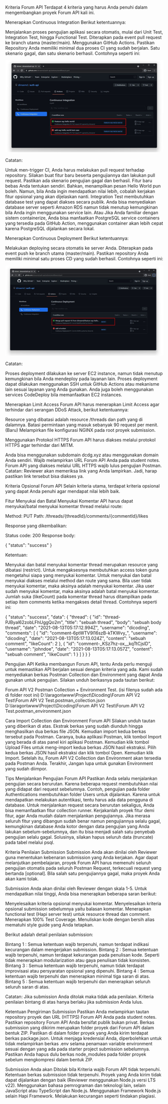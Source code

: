 Kriteria Forum API
Terdapat 4 kriteria yang harus Anda penuhi dalam mengembangkan proyek Forum API kali ini.

Menerapkan Continuous Integration
Berikut ketentuannya:

Menjalankan proses pengujian aplikasi secara otomatis, mulai dari Unit Test, Integration Test, hingga Functional Test.
Diterapkan pada event pull request ke branch utama (master/main).
Menggunakan GitHub Actions.
Pastikan Repository Anda memiliki minimal dua proses CI yang sudah berjalan. Satu skenario gagal, dan satu skenario berhasil. Contohnya seperti ini:

![alt text](image.png)

Catatan:

Untuk men-trigger CI, Anda harus melakukan pull request terhadap repository.
Silakan buat fitur baru beserta pengujiannya dan lakukan pull request.
Pastikan ada skenario pengujian gagal dan berhasil.
Fitur baru bebas Anda tentukan sendiri. Bahkan, menampilkan pesan Hello World pun boleh. Namun, bila Anda ingin mendapatkan nilai lebih, cobalah kerjakan fitur opsional yang akan dijelaskan nanti.
Integration Test membutuhkan database test yang dapat diakses secara publik. Anda bisa menyediakan database server seperti Amazon RDS namun tidak menutup kemungkinan bila Anda ingin menggunakan service lain.
Atau Jika Anda familiar dengan sistem containerize, Anda bisa manfaatkan PostgreSQL service containers yang tersedia pada GitHub Action, menggunakan container akan lebih cepat karena PostgreSQL dijalankan secara lokal.

Menerapkan Continuous Deployment
Berikut ketentuannya:

Melakukan deploying secara otomatis ke server Anda.
Diterapkan pada event push ke branch utama (master/main).
Pastikan repository Anda memiliki minimal satu proses CD yang sudah berhasil. Contohnya seperti ini:

![alt text](image-1.png)

Catatan:

Proses deployment dilakukan ke server EC2 instance, namun tidak menutup kemungkinan bila Anda mendeploy pada layanan lain.
Proses deployment dapat dilakukan menggunakan SSH untuk GitHub Actions atau mekanisme lain sesuai layanan yang Anda gunakan. Anda juga boleh menggunakan services CodeDeploy bila memanfaatkan EC2 instances.

Menerapkan Limit Access
Forum API harus menerapkan Limit Access agar terhindar dari serangan DDoS Attack, berikut ketentuannya:

Resource yang dibatasi adalah resource /threads dan path yang di dalamnya.
Batasi permintaan yang masuk sebanyak 90 request per menit.
(Baru) Melampirkan file konfigurasi NGINX pada root proyek submission.

Menggunakan Protokol HTTPS
Forum API harus diakses melalui protokol HTTPS agar terhindar dari MITM.

Anda bisa menggunakan subdomain dcdg.xyz atau menggunakan domain Anda sendiri.
Wajib melampirkan URL Forum API Anda pada student notes.
Forum API yang diakses melalui URL HTTPS wajib lulus pengujian Postman.
Catatan: Reviewer akan memeriksa link yang Anda lampirkan. Jadi, harap pastikan link tersebut bisa diakses ya.

Kriteria Opsional Forum API
Selain kriteria utama, terdapat kriteria opsional yang dapat Anda penuhi agar mendapat nilai lebih baik.

Fitur Menyukai dan Batal Menyukai Komentar
API harus dapat menyukai/batal menyukai komentar thread melalui route:

Method: PUT
Path: /threads/{threadId}/comments/{commentId}/likes

Response yang dikembalikan:

Status code: 200
Response body:

{
"status": "success"
}

Ketentuan:

Menyukai dan batal menyukai komentar thread merupakan resource yang dibatasi (restrict). Untuk mengaksesnya membutuhkan access token guna mengetahui siapa yang menyukai komentar.
Untuk menyukai dan batal menyukai diakses melalui method dan route yang sama.
Bila user tidak menyukai komentar, maka aksinya adalah menyukai komentar. Jika user sudah menyukai komentar, maka aksinya adalah batal menyukai komentar.
Jumlah suka (likeCount) pada komentar thread harus ditampilkan pada setiap item comments ketika mengakses detail thread. Contohnya seperti ini:

{
"status": "success",
"data": {
"thread": {
"id": "thread-PJByal62zobLFhUggQo2m",
"title": "sebuah thread",
"body": "sebuah body thread",
"date": "2021-08-13T05:17:12.994Z",
"username": "dicoding",
"comments": [
{
"id": "comment-6ptWTV9l16szB-kTKWvy_",
"username": "dicoding",
"date": "2021-08-13T05:17:13.024Z",
"content": "sebuah comment",
"likeCount": 2
},
{
"id": "comment-_KSz7hz-ox__kqTtCjslD",
"username": "johndoe",
"date": "2021-08-13T05:17:13.057Z",
"content": "sebuah comment",
"likeCount": 1
}
]
}
}
}

Pengujian API
Ketika membangun Forum API, tentu Anda perlu menguji untuk memastikan API berjalan sesuai dengan kriteria yang ada. Kami sudah menyediakan berkas Postman Collection dan Environment yang dapat Anda gunakan untuk pengujian. Silakan unduh berkasnya pada tautan berikut:

Forum API V2 Postman Collection + Environment Test. (isi filenya sudah ada di folder root ini)
D:\laragon\www\Project\Dicoding\Forum API V2 Test\Forum API V2 Test.postman_collection.json
D:\laragon\www\Project\Dicoding\Forum API V2 Test\Forum API V2 Test.postman_environment.json

Cara Import Collection dan Environment Forum API
Silakan unduh tautan yang diberikan di atas.
Ekstrak berkas yang sudah diunduh hingga menghasilkan dua berkas file JSON.
Kemudian import kedua berkas tersebut pada Postman. Caranya, buka aplikasi Postman, klik tombol Import yang berada di atas panel kiri aplikasi Postman.
Kemudian klik tombol Upload Files untuk meng-import kedua berkas JSON hasil ekstraksi.
Pilih kedua berkas JSON hasil ekstraksi dan klik tombol Open.
Kemudian klik Import.
Setelah itu, Forum API V2 Collection dan Environment akan tersedia pada Postman Anda.
Terakhir, Jangan lupa untuk gunakan Environment yang sudah diimpor.

Tips Menjalankan Pengujian Forum API
Pastikan Anda selalu menjalankan pengujian secara berurutan. Karena beberapa request membutuhkan nilai yang didapat dari request sebelumnya. Contoh, pengujian pada folder Authentications membutuhkan folder Users untuk dijalankan. Karena untuk mendapatkan melakukan autentikasi, tentu harus ada data pengguna di database.
Untuk menjalankan request secara berurutan sekaligus, Anda bisa memanfaatkan fitur collection runner.
Kerjakanlah proyek fitur demi fitur, agar Anda mudah dalam menjalankan pengujiannya.
Jika merasa seluruh fitur yang dibangun sudah benar namun pengujiannya selalu gagal, kemungkinan database Anda kotor dengan data pengujian yang Anda lakukan sebelum-sebelumnya, dan itu bisa menjadi salah satu penyebab pengujian selalu gagal. Solusinya, silakan hapus seluruh data (truncate) pada tabel melalui psql.

Kriteria Penilaian Submission
Submission Anda akan dinilai oleh Reviewer guna menentukan kebenaran submission yang Anda kerjakan. Agar dapat melanjutkan pembelajaran, proyek Forum API harus memenuhi seluruh pengujian otomatis pada seluruh Postman Request, terkecuali request yang bertanda [optional]. Bila salah satu pengujiannya gagal, maka proyek Anda akan kami tolak.

Submission Anda akan dinilai oleh Reviewer dengan skala 1-5. Untuk mendapatkan nilai tinggi, Anda bisa menerapkan beberapa saran berikut:

Menyelesaikan kriteria opsional menyukai komentar.
Menyelesaikan kriteria opsional submission sebelumnya yaitu balasan komentar.
Menerapkan functional test (Hapi server test) untuk resource thread dan comment.
Menerapkan 100% Test Coverage.
Menuliskan kode dengan bersih alias mematuhi style guide yang Anda tetapkan.

Berikut adalah detail penilaian submission:

Bintang 1 : Semua ketentuan wajib terpenuhi, namun terdapat indikasi kecurangan dalam mengerjakan submission.
Bintang 2 : Semua ketentuan wajib terpenuhi, namun terdapat kekurangan pada penulisan kode. Seperti tidak menerapkan modularization atau gaya penulisan tidak konsisten.
Bintang 3 : Semua ketentuan wajib terpenuhi, namun tidak terdapat improvisasi atau persyaratan opsional yang dipenuhi.
Bintang 4 : Semua ketentuan wajib terpenuhi dan menerapkan minimal tiga saran di atas.
Bintang 5 : Semua ketentuan wajib terpenuhi dan menerapkan seluruh seluruh saran di atas.

Catatan:
Jika submission Anda ditolak maka tidak ada penilaian. Kriteria penilaian bintang di atas hanya berlaku jika submission Anda lulus.

Ketentuan Pengiriman Submission
Pastikan Anda melampirkan tautan repository proyek dan URL (HTTPS) Forum API Anda pada student notes.
Pastikan repository Forum API Anda bersifat publik bukan privat.
Berkas submission yang dikirim merupakan folder proyek dari Forum API dalam bentuk ZIP.
Pastikan di dalam folder proyek yang Anda kirim terdapat berkas package.json.
Untuk menjaga kredensial Anda, diperbolehkan untuk tidak melampirkan berkas .env selama penamaan variable environment sesuai dengan yang ada pada starter project submission sebelumnya.
Pastikan Anda hapus dulu berkas node_modules pada folder proyek sebelum mengkompresi dalam bentuk ZIP.

Submission Anda akan Ditolak bila
Kriteria wajib Forum API tidak terpenuhi.
Ketentuan berkas submission tidak terpenuhi.
Proyek yang Anda kirim tidak dapat dijalankan dengan baik (Reviewer menggunakan Node.js versi LTS v22).
Menggunakan bahasa pemrograman dan teknologi lain, selain JavaScript atau TypeScript dan Node.js.
Menggunakan Framework Node.js selain Hapi Framework.
Melakukan kecurangan seperti tindakan plagiasi.
